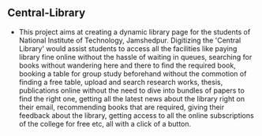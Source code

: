 ## Central-Library

- This project aims at creating a dynamic library page for the students of National Institute of Technology, Jamshedpur.   Digitizing the 'Central Library' would assist students to access all the facilities like paying library fine online without the hassle of waiting in queues, searching for books without wandering here and there to find the required book, booking a table for group study beforehand without the commotion of finding a free table, upload and search research works, thesis, publications online without the need to dive into bundles of papers to find the right one, getting all the latest news about the library right on their email, recommending books that are required, giving their feedback about the library, getting access to all the online subscriptions of the college for free etc, all with a click of a button.


